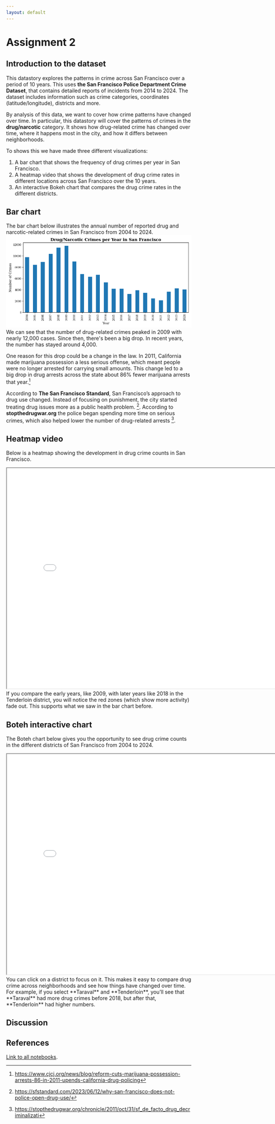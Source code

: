 ```yaml
---
layout: default
---
```

# Assignment 2

## Introduction to the dataset
This datastory explores the patterns in crime across San Francisco over a period of 10 years. This uses **the San Francisco Police Department Crime Dataset**, that contains detailed reports of incidents from 2014 to 2024. The dataset includes information such as crime categories, coordinates (latitude/longitude), districts and more. 

By analysis of this data, we want to cover how crime patterns have changed over time. In particular, this datastory will cover the patterns of crimes in the **drug/narcotic** category. It shows how drug-related crime has changed over time, where it happens most in the city, and how it differs between neighborhoods.

To shows this we have made three different visualizations:
1. A bar chart that shows the frequency of drug crimes per year in San Francisco.
2. A heatmap video that shows the development of drug crime rates in different locations across San Francisco over the 10 years.
3. An interactive Bokeh chart that compares the drug crime rates in the different districts.

## Bar chart
The bar chart below illustrates the annual number of reported drug and narcotic-related crimes in San Francisco from 2004 to 2024.
![Drug crimes per year](pages/drug_crimes.png)
We can see that the number of drug-related crimes peaked in 2009 with nearly 12,000 cases. Since then, there's been a big drop. In recent years, the number has stayed around 4,000. 

One reason for this drop could be a change in the law. In 2011, California made marijuana possession a less serious offense, which meant people were no longer arrested for carrying small amounts. This change led to a big drop in drug arrests across the state about 86% fewer marijuana arrests that year.[^1]

According to **The San Francisco Standard**, San Francisco’s approach to drug use changed. Instead of focusing on punishment, the city started treating drug issues more as a public health problem. [^2]. According to **stopthedrugwar.org** the police began spending more time on serious crimes, which also helped lower the number of drug-related arrests [^3].


## Heatmap video
Below is a heatmap showing the development in drug crime counts in San Francisco. 
<iframe src="pages/sf_heatmap_with_time.html" width="800" height="600"></iframe>
If you compare the early years, like 2009, with later years like 2018 in the Tenderloin district, you will notice the red zones (which show more activity) fade out. This supports what we saw in the bar chart before. 

## Boteh interactive chart
The Boteh chart below gives you the opportunity to see drug crime counts in the different districts of San Francisco from 2004 to 2024. 
<iframe src="pages/barplot.html" width="800" height="600"></iframe>
You can click on a district to focus on it. This makes it easy to compare drug crime across neighborhoods and see how things have changed over time. For example, if you select **Taraval** and **Tenderloin**, you’ll see that **Taraval** had more drug crimes before 2018, but after that, **Tenderloin** had higher numbers.

## Discussion

## References
[^1]: https://www.cjcj.org/news/blog/reform-cuts-marijuana-possession-arrests-86-in-2011-upends-california-drug-policing
[^2]: https://sfstandard.com/2023/06/12/why-san-francisco-does-not-police-open-drug-use/
[^3]: https://stopthedrugwar.org/chronicle/2011/oct/31/sf_de_facto_drug_decriminalizati


[Link to all notebooks](./pages).